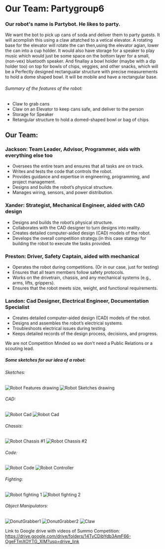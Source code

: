 # Our Team: Partygroup6

### Our robot's name is Partybot. He likes to party.

We want the bot to pick up cans of soda and deliver them to party guests. It will acomplish this using a claw attatched to a vetical elevator. A rotating base for the elevator will rotate the can then,using the elevator agian, lower the can into a cup holder. It would also have storage for a speaker to play music which would just be some space on the bottom layer for a small, (non-vex) bluetooth speaker. And finallay a bowl holder (maybe with a dip holder too) on top for bowls of chips, veggies, and other snacks, which will be a Perfectly designed rectangualar structure with precise measurements to hold a dome shaped bowl.
It will be mobile and have a rectangular base.

###### Summary of the features of the robot:
* Claw to grab cans
* Claw on an Elevator to keep cans safe, and deliver to the person
* Storage for Speaker
* Retangular structure to hold a domed-shaped bowl or bag of chips

## Our Team:
### Jackson:  Team Leader, Advisor, Programmer, aids with everything else too
* Oversees the entire team and ensures that all tasks are on track.
* Writes and tests the code that controls the robot.
* Provides guidance and expertise in engineering, programming, and project management.
* Designs and builds the robot’s physical structure.
* Manages wiring, sensors, and power distribution.
### Xander: Strategist, Mechanical Engineer, aided with CAD design
* Designs and builds the robot’s physical structure.
* Collaborates with the CAD designer to turn designs into reality.
* Creates detailed computer-aided design (CAD) models of the robot.
* Develops the overall competition strategy.(in this case stategy for building the robot to execute the tasks provided.
### Preston: Driver, Safety Captain, aided with mechanical
* Operates the robot during competitions. (Or in our case, just for testing)
* Ensures that all team members follow safety protocols.
* Works on the drivetrain, chassis, and any mechanical systems (e.g., arms, lifts, grippers).
* Ensures that the robot meets size, weight, and functional requirements.
### Landon: Cad Designer, Electrical Engineer, Documentation Specialist
* Creates detailed computer-aided design (CAD) models of the robot.
* Designs and assembles the robot’s electrical systems.
* Troubleshoots electrical issues during testing.
* Keeps detailed records of the design process, decisions, and progress.
  
We are not Competition Minded so we don't need a Public Relations or a scouting lead.

##### Some sketches for our idea of a robot:
###### Sketches:
![Robot Features drawing](https://github.com/J-ack-son/Partybot/blob/main/images/Robot%20features.jpg?raw=true)
![Robot Sketches drawing](https://github.com/J-ack-son/Partybot/blob/main/images/Robot%20sketches.jpg?raw=true)
###### CAD:
![Robot Cad](https://github.com/J-ack-son/Partybot/blob/main/images/Screenshot%202024-08-29%2012.28.11%20PM.png?raw=true)
![Robot Cad](https://github.com/J-ack-son/Partybot/blob/main/images/sketch.jpg?raw=true)
###### Chassis:
![Robot Chassis #1](https://github.com/J-ack-son/Partybot/blob/main/images/Cassis%20%231.jpg?raw=true)
![Robot Chassis #2](https://github.com/J-ack-son/Partybot/blob/main/images/Chassis%20%232.jpg?raw=true)
###### Code:
![Robot Code](https://github.com/J-ack-son/Partybot/blob/main/images/Code.png?raw=true)
![Robot Controller](https://github.com/J-ack-son/Partybot/blob/main/images/Controller.png?raw=true)
###### Fighting:
![Robot fighting 1](https://github.com/J-ack-son/Partybot/blob/main/images/IMG_6080.PNG?raw=true)
![Robot fighting 2](https://github.com/J-ack-son/Partybot/blob/main/images/IMG_6081.PNG?raw=true)
###### Object Manipulators:
![DonutGrabber1](https://github.com/J-ack-son/Partybot/blob/main/images/Screenshot%202024-10-24%2012.23.01%20PM.png?raw=true)
![DonutGrabber2](https://github.com/J-ack-son/Partybot/blob/main/images/Screenshot%202024-10-24%2012.23.17%20PM.png?raw=true)
![Claw](https://github.com/J-ack-son/Partybot/blob/main/images/Screenshot%202024-10-24%2012.22.52%20PM.png?raw=true)

Link to Google drive with videos of Summo Competition: https://drive.google.com/drive/folders/14TyCDibYdb3AmF66-OgeFTmXOYTG_XlM?usp=drive_link 
